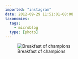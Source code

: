 ```yaml
---
imported: "instagram"
date: 2012-09-29 11:51:01-08:00
taxonomies:
  tags:
    - microblog
  type: [photo]
---
```

<figure>
  <img src="/media/images/photos/2012/09/3cea631e329ec405962cda9ccfb45b63.jpg" title="Breakfast of champions"/>
  <figcaption>Breakfast of champions</figcaption>
</figure>

